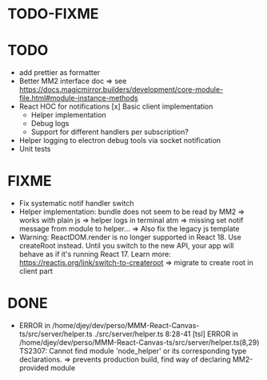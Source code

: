 TODO-FIXME
==========

# TODO
- add prettier as formatter
- Better MM2 interface doc
  => see https://docs.magicmirror.builders/development/core-module-file.html#module-instance-methods
- React HOC for notifications
  [x] Basic client implementation
  - Helper implementation
  - Debug logs
  - Support for different handlers per subscription?
- Helper logging to electron debug tools via socket notification
- Unit tests

# FIXME
- Fix systematic notif handler switch
- Helper implementation: bundle does not seem to be read by MM2
  => works with plain js
  => helper logs in terminal atm
  => missing set notif message from module to helper...
    => Also fix the legacy js template
- Warning: ReactDOM.render is no longer supported in React 18. Use createRoot instead. Until you switch to the new API, your app will behave as if it's running React 17. Learn more: https://reactjs.org/link/switch-to-createroot
  => migrate to create root in client part

# DONE
- ERROR in /home/djey/dev/perso/MMM-React-Canvas-ts/src/server/helper.ts
./src/server/helper.ts 8:28-41
[tsl] ERROR in /home/djey/dev/perso/MMM-React-Canvas-ts/src/server/helper.ts(8,29)
      TS2307: Cannot find module 'node_helper' or its corresponding type declarations.
  => prevents production build, find way of declaring MM2-provided module

